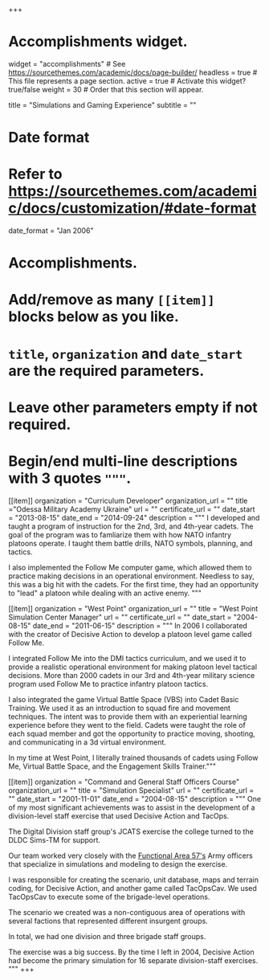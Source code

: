 +++
# Accomplishments widget.
widget = "accomplishments"  # See https://sourcethemes.com/academic/docs/page-builder/
headless = true  # This file represents a page section.
active = true  # Activate this widget? true/false
weight = 30  # Order that this section will appear.

title = "Simulations and Gaming Experience"
subtitle = ""

# Date format
#   Refer to https://sourcethemes.com/academic/docs/customization/#date-format
date_format = "Jan 2006"

# Accomplishments.
#   Add/remove as many `[[item]]` blocks below as you like.
#   `title`, `organization` and `date_start` are the required parameters.
#   Leave other parameters empty if not required.
#   Begin/end multi-line descriptions with 3 quotes `"""`.

[[item]]
organization = "Curriculum Developer"
organization_url = ""
title ="Odessa Military Academy Ukraine"
url = ""
certificate_url = ""
date_start = "2013-08-15"
date_end = "2014-09-24"
description = """
I developed and taught a program of instruction for the 2nd, 3rd, and 4th-year cadets.  The goal of the program was to famliarize them with how NATO infantry platoons operate.  I taught them battle drills, NATO symbols, planning, and tactics.

I also implemented the Follow Me computer game, which allowed them to practice making decisions in an operational environment. Needless to say, this was a big hit with the cadets. For the first time, they had an opportunity to "lead" a platoon while dealing with an active enemy. """

[[item]]
organization = "West Point"
organization_url = ""
title = "West Point Simulation Center Manager"
url = ""
certificate_url = ""
date_start = "2004-08-15"
date_end = "2011-06-15"
description = """
In 2006 I collaborated with the creator of Decisive Action to develop a platoon level game called Follow Me.

I integrated Follow Me into the DMI tactics curriculum, and we used it to provide a realistic operational environment for making platoon level tactical decisions. More than 2000 cadets in our 3rd and 4th-year military science program used Follow Me to practice infantry platoon tactics. 

I also integrated the game Virtual Battle Space (VBS) into Cadet Basic Training. We used it as an introduction to squad fire and movement techniques. The intent was to provide them with an experiential learning experience before they went to the field. Cadets were taught the role of each squad member and got the opportunity to practice moving, shooting, and communicating in a 3d virtual environment.

In my time at West Point, I literally trained thousands of cadets using Follow Me, Virtual Battle Space, and the Engagement Skills Trainer."""

[[item]]
organization = "Command and General Staff Officers Course"
organization_url = ""
title = "Simulation Specialist"
url = ""
certificate_url = ""
date_start = "2001-11-01"
date_end = "2004-08-15"
description = """
One of my most significant achievements was to assist in the development of a division-level staff exercise that used Decisive Action and TacOps.

The Digital Division staff group's JCATS exercise the college turned to the DLDC Sims-TM for support.

Our team worked very closely with the [Functional Area 57's](https://www.csiac.org/certification/u-s-army-functional-area-57-fa57/) Army officers that specialize in simulations and modeling to design the exercise.

I was responsible for creating the scenario, unit database, maps and terrain coding, for Decisive Action, and another game called TacOpsCav. We used TacOpsCav to execute some of the brigade-level operations. 

The scenario we created was a non-contiguous area of operations with several factions that represented different insurgent groups.

In total, we had one division and three brigade staff groups.

The exercise was a big success. By the time I left in 2004, Decisive Action had become the primary simulation for 16 separate division-staff exercises.  """
+++
